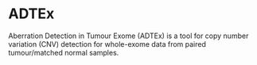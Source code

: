 # ADTEx

Aberration Detection in Tumour Exome (ADTEx) is a tool for copy number variation (CNV) detection for whole-exome data from paired tumour/matched normal samples.
